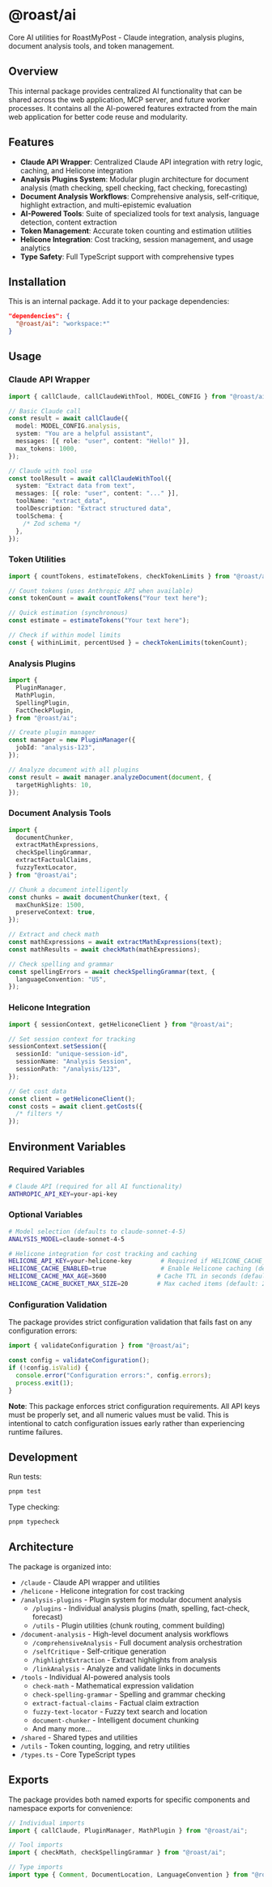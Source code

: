 # @roast/ai

Core AI utilities for RoastMyPost - Claude integration, analysis plugins, document analysis tools, and token management.

## Overview

This internal package provides centralized AI functionality that can be shared across the web application, MCP server, and future worker processes. It contains all the AI-powered features extracted from the main web application for better code reuse and modularity.

## Features

- **Claude API Wrapper**: Centralized Claude API integration with retry logic, caching, and Helicone integration
- **Analysis Plugins System**: Modular plugin architecture for document analysis (math checking, spell checking, fact checking, forecasting)
- **Document Analysis Workflows**: Comprehensive analysis, self-critique, highlight extraction, and multi-epistemic evaluation
- **AI-Powered Tools**: Suite of specialized tools for text analysis, language detection, content extraction
- **Token Management**: Accurate token counting and estimation utilities
- **Helicone Integration**: Cost tracking, session management, and usage analytics
- **Type Safety**: Full TypeScript support with comprehensive types

## Installation

This is an internal package. Add it to your package dependencies:

```json
"dependencies": {
  "@roast/ai": "workspace:*"
}
```

## Usage

### Claude API Wrapper

```typescript
import { callClaude, callClaudeWithTool, MODEL_CONFIG } from "@roast/ai";

// Basic Claude call
const result = await callClaude({
  model: MODEL_CONFIG.analysis,
  system: "You are a helpful assistant",
  messages: [{ role: "user", content: "Hello!" }],
  max_tokens: 1000,
});

// Claude with tool use
const toolResult = await callClaudeWithTool({
  system: "Extract data from text",
  messages: [{ role: "user", content: "..." }],
  toolName: "extract_data",
  toolDescription: "Extract structured data",
  toolSchema: {
    /* Zod schema */
  },
});
```

### Token Utilities

```typescript
import { countTokens, estimateTokens, checkTokenLimits } from "@roast/ai";

// Count tokens (uses Anthropic API when available)
const tokenCount = await countTokens("Your text here");

// Quick estimation (synchronous)
const estimate = estimateTokens("Your text here");

// Check if within model limits
const { withinLimit, percentUsed } = checkTokenLimits(tokenCount);
```

### Analysis Plugins

```typescript
import {
  PluginManager,
  MathPlugin,
  SpellingPlugin,
  FactCheckPlugin,
} from "@roast/ai";

// Create plugin manager
const manager = new PluginManager({
  jobId: "analysis-123",
});

// Analyze document with all plugins
const result = await manager.analyzeDocument(document, {
  targetHighlights: 10,
});
```

### Document Analysis Tools

```typescript
import {
  documentChunker,
  extractMathExpressions,
  checkSpellingGrammar,
  extractFactualClaims,
  fuzzyTextLocator,
} from "@roast/ai";

// Chunk a document intelligently
const chunks = await documentChunker(text, {
  maxChunkSize: 1500,
  preserveContext: true,
});

// Extract and check math
const mathExpressions = await extractMathExpressions(text);
const mathResults = await checkMath(mathExpressions);

// Check spelling and grammar
const spellingErrors = await checkSpellingGrammar(text, {
  languageConvention: "US",
});
```

### Helicone Integration

```typescript
import { sessionContext, getHeliconeClient } from "@roast/ai";

// Set session context for tracking
sessionContext.setSession({
  sessionId: "unique-session-id",
  sessionName: "Analysis Session",
  sessionPath: "/analysis/123",
});

// Get cost data
const client = getHeliconeClient();
const costs = await client.getCosts({
  /* filters */
});
```

## Environment Variables

### Required Variables

```bash
# Claude API (required for all AI functionality)
ANTHROPIC_API_KEY=your-api-key
```

### Optional Variables

```bash
# Model selection (defaults to claude-sonnet-4-5)
ANALYSIS_MODEL=claude-sonnet-4-5

# Helicone integration for cost tracking and caching
HELICONE_API_KEY=your-helicone-key        # Required if HELICONE_CACHE_ENABLED=true
HELICONE_CACHE_ENABLED=true               # Enable Helicone caching (default: false)
HELICONE_CACHE_MAX_AGE=3600              # Cache TTL in seconds (default: 3600)
HELICONE_CACHE_BUCKET_MAX_SIZE=20        # Max cached items (default: 20)
```

### Configuration Validation

The package provides strict configuration validation that fails fast on any configuration errors:

```typescript
import { validateConfiguration } from "@roast/ai";

const config = validateConfiguration();
if (!config.isValid) {
  console.error("Configuration errors:", config.errors);
  process.exit(1);
}
```

**Note**: This package enforces strict configuration requirements. All API keys must be properly set, and all numeric values must be valid. This is intentional to catch configuration issues early rather than experiencing runtime failures.

## Development

Run tests:

```bash
pnpm test
```

Type checking:

```bash
pnpm typecheck
```

## Architecture

The package is organized into:

- `/claude` - Claude API wrapper and utilities
- `/helicone` - Helicone integration for cost tracking
- `/analysis-plugins` - Plugin system for modular document analysis
  - `/plugins` - Individual analysis plugins (math, spelling, fact-check, forecast)
  - `/utils` - Plugin utilities (chunk routing, comment building)
- `/document-analysis` - High-level document analysis workflows
  - `/comprehensiveAnalysis` - Full document analysis orchestration
  - `/selfCritique` - Self-critique generation
  - `/highlightExtraction` - Extract highlights from analysis
  - `/linkAnalysis` - Analyze and validate links in documents
- `/tools` - Individual AI-powered analysis tools
  - `check-math` - Mathematical expression validation
  - `check-spelling-grammar` - Spelling and grammar checking
  - `extract-factual-claims` - Factual claim extraction
  - `fuzzy-text-locator` - Fuzzy text search and location
  - `document-chunker` - Intelligent document chunking
  - And many more...
- `/shared` - Shared types and utilities
- `/utils` - Token counting, logging, and retry utilities
- `/types.ts` - Core TypeScript types

## Exports

The package provides both named exports for specific components and namespace exports for convenience:

```typescript
// Individual imports
import { callClaude, PluginManager, MathPlugin } from "@roast/ai";

// Tool imports
import { checkMath, checkSpellingGrammar } from "@roast/ai";

// Type imports
import type { Comment, DocumentLocation, LanguageConvention } from "@roast/ai";
```
